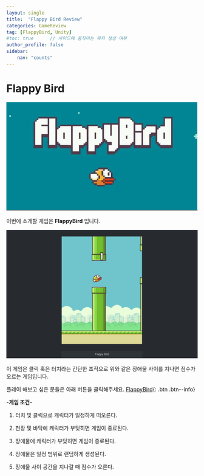 ```yaml
---
layout: single
title:  "Flappy Bird Review"
categories: GameReview
tag: [FlappyBird, Unity]
#toc: true      // 사이드에 움직이는 목차 생성 여부
author_profile: false
sidebar:
    nav: "counts"
---
```


# Flappy Bird 

![external/techhol...](https://github.com/DozeKR/DozeKR.github.io/blob/master/images/2023-02-14-first/flappybird.PNG?raw=true)

 이번에 소개할 게임은 **FlappyBird** 입니다.



![flappybird02](https://github.com/DozeKR/DozeKR.github.io/blob/master/images/2023-02-15-flappybird/flappybird02.png?raw=true)

이 게임은 클릭 혹은 터치라는 간단한 조작으로 위와 같은 장애물 사이를 지나면 점수가 오르는 게임입니다.  

 플레이 해보고 싶은 분들은 아래 버튼을 클릭해주세요.
 [FlappyBird](https://flappybird.io/){: .btn .btn--info}

**-게임 조건-**

1. 터치 및 클릭으로 캐릭터가 일정하게 떠오른다.

2. 천장 및 바닥에 캐릭터가 부딪히면 게임이 종료된다.

3. 장애물에 캐릭터가 부딪히면 게임이 종료된다.

4. 장애물은 일정 범위로 랜덤하게 생성된다.

5. 장애물 사이 공간을 지나갈 때 점수가 오른다.

